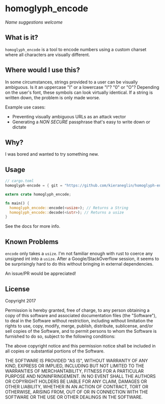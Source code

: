 # homoglyph_encode
*Name suggestions welcome*

## What is it?

`homoglyph_encode` is a tool to encode numbers using a custom charset where all characters are visually different.

## Where would I use this?

In some circumstances, strings provided to a user can be visually ambiguous.  Is it an uppercase "I" or a lowercase "l"?  "0" or "O"?  Depending on the user's font, these symbols can look virtually identical.  If a string is written down, the problem is only made worse.

Example use cases:
- Preventing visually ambiguous URLs as an attack vector
- Generating a *NON SECURE* passphrase that's easy to write down or dictate

## Why?

I was bored and wanted to try something new.

## Usage

```rust
// cargo.toml
homoglyph-encode = { git = "https://github.com/kieraneglin/homoglyph-encode" }
```
```rust
extern crate homoglyph_encode;

fn main() {
  homoglyph_encode::encode(<usize>); // Returns a String
  homoglyph_encode::decode(<&str>); // Returns a usize
}
```
See the docs for more info.

## Known Problems

`encode` only takes a `usize`.  I'm not familiar enough with rust to coerce any unsigned int into a `usize`. After a Google/StackOverflow session, it seems to be surprisingly hard to do this without bringing in external dependencies.  

An issue/PR would be appreciated!

## License

Copyright 2017

Permission is hereby granted, free of charge, to any person obtaining a copy of this software and associated documentation files (the "Software"), to deal in the Software without restriction, including without limitation the rights to use, copy, modify, merge, publish, distribute, sublicense, and/or sell copies of the Software, and to permit persons to whom the Software is furnished to do so, subject to the following conditions:

The above copyright notice and this permission notice shall be included in all copies or substantial portions of the Software.

THE SOFTWARE IS PROVIDED "AS IS", WITHOUT WARRANTY OF ANY KIND, EXPRESS OR IMPLIED, INCLUDING BUT NOT LIMITED TO THE WARRANTIES OF MERCHANTABILITY, FITNESS FOR A PARTICULAR PURPOSE AND NONINFRINGEMENT. IN NO EVENT SHALL THE AUTHORS OR COPYRIGHT HOLDERS BE LIABLE FOR ANY CLAIM, DAMAGES OR OTHER LIABILITY, WHETHER IN AN ACTION OF CONTRACT, TORT OR OTHERWISE, ARISING FROM, OUT OF OR IN CONNECTION WITH THE SOFTWARE OR THE USE OR OTHER DEALINGS IN THE SOFTWARE.
